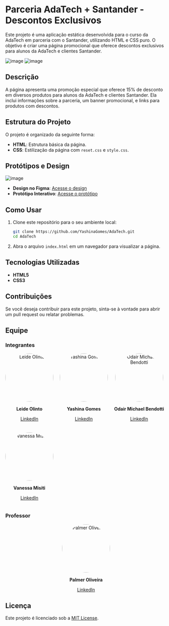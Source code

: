 # Parceria AdaTech + Santander - Descontos Exclusivos

Este projeto é uma aplicação estática desenvolvida para o curso da AdaTech em parceria com o Santander, utilizando HTML e CSS puro. O objetivo é criar uma página promocional que oferece descontos exclusivos para alunos da AdaTech e clientes Santander.

![image](https://github.com/user-attachments/assets/52f38432-e368-46a3-9914-9746bf720b38)
![image](https://github.com/user-attachments/assets/bd1ea2a7-e7fb-4b1f-9c62-dd2b644511a0)

## Descrição

A página apresenta uma promoção especial que oferece 15% de desconto em diversos produtos para alunos da AdaTech e clientes Santander. Ela inclui informações sobre a parceria, um banner promocional, e links para produtos com descontos.

## Estrutura do Projeto

O projeto é organizado da seguinte forma:

- **HTML**: Estrutura básica da página.
- **CSS**: Estilização da página com `reset.css` e `style.css`.
  
## Protótipos e Design

![image](https://github.com/user-attachments/assets/784e445b-1d62-42ec-8d92-9be10f491b21)

- **Design no Figma**: [Acesse o design](https://www.figma.com/design/d6hvRG8YnxVAgX2zei08hZ/AdaTech?node-id=0-1&t=FMhssOZyjaIabdgh-1)
- **Protótipo Interativo**: [Acesse o protótipo](https://www.figma.com/proto/d6hvRG8YnxVAgX2zei08hZ/AdaTech?page-id=0%3A1&node-id=26-331&viewport=1546%2C416%2C0.39&t=RDoMdMQKdR1Cx4iQ-1&scaling=min-zoom&content-scaling=fixed)

## Como Usar

1. Clone este repositório para o seu ambiente local:
   ```bash
   git clone https://github.com/YashinaGomes/AdaTech.git
   cd AdaTech
   ```

2. Abra o arquivo `index.html` em um navegador para visualizar a página.

## Tecnologias Utilizadas

- **HTML5**
- **CSS3**

## Contribuições

Se você deseja contribuir para este projeto, sinta-se à vontade para abrir um pull request ou relatar problemas.

## Equipe

### Integrantes

<div style="display: flex; flex-wrap: wrap; gap: 20px;">

  <div style="text-align: center;">
    <img src="URL_DA_FOTO_LEIDE" alt="Leide Olinto" style="width: 150px; border-radius: 50%;">
    <p><strong>Leide Olinto</strong></p>
    <p><a href="https://www.linkedin.com/in/leidy-olinto/" target="_blank">LinkedIn</a></p>
  </div>

  <div style="text-align: center;">
    <img src="URL_DA_FOTO_YASHINA" alt="Yashina Gomes" style="width: 150px; border-radius: 50%;">
    <p><strong>Yashina Gomes</strong></p>
    <p><a href="https://www.linkedin.com/in/yashinadev/" target="_blank">LinkedIn</a></p>
  </div>

  <div style="text-align: center;">
    <img src="URL_DA_FOTO_ODAIR" alt="Odair Michael Bendotti" style="width: 150px; border-radius: 50%;">
    <p><strong>Odair Michael Bendotti</strong></p>
    <p><a href="https://www.linkedin.com/in/obendotti/" target="_blank">LinkedIn</a></p>
  </div>

  <div style="text-align: center;">
    <img src="URL_DA_FOTO_VANESSA" alt="Vanessa Misiti" style="width: 150px; border-radius: 50%;">
    <p><strong>Vanessa Misiti</strong></p>
    <p><a href="https://www.linkedin.com/in/vanessamisiti/" target="_blank">LinkedIn</a></p>
  </div>

</div>

### Professor

<div style="text-align: center;">
  <img src="URL_DA_FOTO_PROFESSOR" alt="Palmer Oliveira" style="width: 150px; border-radius: 50%;">
  <p><strong>Palmer Oliveira</strong></p>
  <p><a href="https://www.linkedin.com/in/palmer-oliveira/" target="_blank">LinkedIn</a></p>
</div>

## Licença

Este projeto é licenciado sob a [MIT License](LICENSE).
